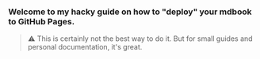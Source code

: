 ### Welcome to my hacky guide on how to "deploy" your mdbook to GitHub Pages.

> ⚠ This is certainly not the best way to do it. But for small guides and personal documentation, it's great.